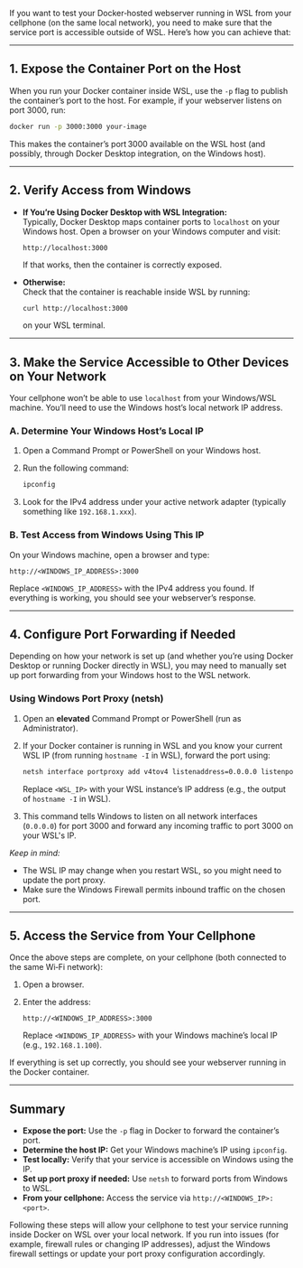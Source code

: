 If you want to test your Docker‑hosted webserver running in WSL from your cellphone (on the same local network), you need to make sure that the service port is accessible outside of WSL. Here’s how you can achieve that:

---

## 1. Expose the Container Port on the Host

When you run your Docker container inside WSL, use the `-p` flag to publish the container’s port to the host. For example, if your webserver listens on port 3000, run:

```bash
docker run -p 3000:3000 your-image
```

This makes the container’s port 3000 available on the WSL host (and possibly, through Docker Desktop integration, on the Windows host).

---

## 2. Verify Access from Windows

- **If You’re Using Docker Desktop with WSL Integration:**  
  Typically, Docker Desktop maps container ports to `localhost` on your Windows host. Open a browser on your Windows computer and visit:

  ```
  http://localhost:3000
  ```

  If that works, then the container is correctly exposed.

- **Otherwise:**  
  Check that the container is reachable inside WSL by running:

  ```bash
  curl http://localhost:3000
  ```
  
  on your WSL terminal.

---

## 3. Make the Service Accessible to Other Devices on Your Network

Your cellphone won’t be able to use `localhost` from your Windows/WSL machine. You’ll need to use the Windows host’s local network IP address.

### A. Determine Your Windows Host’s Local IP

1. Open a Command Prompt or PowerShell on your Windows host.
2. Run the following command:

   ```cmd
   ipconfig
   ```

3. Look for the IPv4 address under your active network adapter (typically something like `192.168.1.xxx`).

### B. Test Access from Windows Using This IP

On your Windows machine, open a browser and type:

```
http://<WINDOWS_IP_ADDRESS>:3000
```

Replace `<WINDOWS_IP_ADDRESS>` with the IPv4 address you found. If everything is working, you should see your webserver’s response.

---

## 4. Configure Port Forwarding if Needed

Depending on how your network is set up (and whether you’re using Docker Desktop or running Docker directly in WSL), you may need to manually set up port forwarding from your Windows host to the WSL network.

### Using Windows Port Proxy (netsh)

1. Open an **elevated** Command Prompt or PowerShell (run as Administrator).
2. If your Docker container is running in WSL and you know your current WSL IP (from running `hostname -I` in WSL), forward the port using:

   ```cmd
   netsh interface portproxy add v4tov4 listenaddress=0.0.0.0 listenport=3000 connectaddress=<WSL_IP> connectport=3000
   ```

   Replace `<WSL_IP>` with your WSL instance’s IP address (e.g., the output of `hostname -I` in WSL).

3. This command tells Windows to listen on all network interfaces (`0.0.0.0`) for port 3000 and forward any incoming traffic to port 3000 on your WSL's IP.

*Keep in mind:*
- The WSL IP may change when you restart WSL, so you might need to update the port proxy.
- Make sure the Windows Firewall permits inbound traffic on the chosen port.

---

## 5. Access the Service from Your Cellphone

Once the above steps are complete, on your cellphone (both connected to the same Wi‑Fi network):

1. Open a browser.
2. Enter the address:

   ```
   http://<WINDOWS_IP_ADDRESS>:3000
   ```

   Replace `<WINDOWS_IP_ADDRESS>` with your Windows machine’s local IP (e.g., `192.168.1.100`).

If everything is set up correctly, you should see your webserver running in the Docker container.

---

## Summary

- **Expose the port:** Use the `-p` flag in Docker to forward the container’s port.
- **Determine the host IP:** Get your Windows machine’s IP using `ipconfig`.
- **Test locally:** Verify that your service is accessible on Windows using the IP.
- **Set up port proxy if needed:** Use `netsh` to forward ports from Windows to WSL.
- **From your cellphone:** Access the service via `http://<WINDOWS_IP>:<port>`.

Following these steps will allow your cellphone to test your service running inside Docker on WSL over your local network. If you run into issues (for example, firewall rules or changing IP addresses), adjust the Windows firewall settings or update your port proxy configuration accordingly.